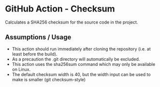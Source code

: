 # GitHub Action - Checksum
Calculates a SHA256 checksum for the source code in the project.
## Assumptions / Usage
* This action should run immediately after cloning the repository (i.e. at least before the build).
* As a precaution the .git directory will automatically be excluded.
* This action uses the sha256sum command which may only be available on Linux.
* The default checksum width is 40, but the width input can be used to make is smaller (git checksum-style)
